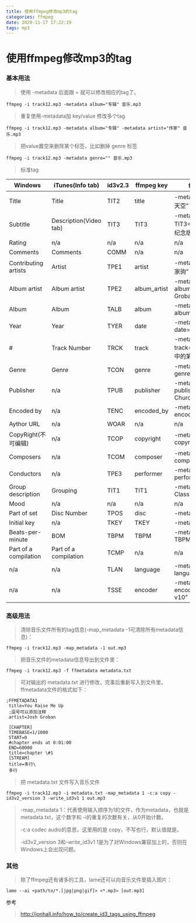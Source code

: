 ```yaml
---
title: 使用ffmpeg修改mp3的tag
categories: ffmpeg
date: 2020-11-17 17:22:19
tags: mp3
---
```


# 使用ffmpeg修改mp3的tag



### **基本用法**

> 使用 -metadata 后面跟 = 就可以修改相应的tag了。

```
ffmpeg -i track12.mp3 -metadata album="专辑" 音乐.mp3
```

> 重复使用-metadata加 key/value 修改多个tag

```
ffmpeg -i track12.mp3 -metadata album="专辑" -metadata artist="作家" 音乐.mp3
```

> 把value置空来删除某个标签，比如删掉 genre 标签

```
ffmpeg -i track12.mp3 -metadata genre="" 音乐.mp3
```

> 标准tag

| Windows               | iTunes(Info tab)       | id3v2.3 | ffmpeg key   | ffmpeg 示例                             |
| --------------------- | ---------------------- | ------- | ------------ | --------------------------------------- |
| Title                 | Title                  | TIT2    | title        | -metadata title=”海阔天空”              |
| Subtitle              | Description(Video tab) | TIT3    | TIT3         | -metadata TIT3=”beyond 20周年纪念版”    |
| Rating                | n/a                    | n/a     | n/a          | n/a                                     |
| Comments              | Comments               | COMM    | n/a          | n/a                                     |
| Contributing artists  | Artist                 | TPE1    | artist       | -metadata artist=”黄家驹”               |
| Album artist          | Album artist           | TPE2    | album_artist | -metadata album_artist=”Josh Groban”    |
| Album                 | Album                  | TALB    | album        | -metadata album=”Closer”                |
| Year                  | Year                   | TYER    | date         | -metadata date=”2009”                   |
| #                     | Track Number           | TRCK    | track        | -metadata track=”3/12”(12首歌中的第3个) |
| Genre                 | Genre                  | TCON    | genre        | -metadata genre=”Vocal”                 |
| Publisher             | n/a                    | TPUB    | publisher    | -metadata publisher=”Heaven Church”     |
| Encoded by            | n/a                    | TENC    | encoded_by   | -metadata encoded_by=”Joshua”           |
| Aythor URL            | n/a                    | WOAR    | n/a          | n/a                                     |
| CopyRight(不可编辑)   | n/a                    | TCOP    | copyright    | -metadata copyright=”℗ lqsoft”          |
| Composers             | n/a                    | TCOM    | composer     | -metadata composer=”Joshua”             |
| Conductors            | n/a                    | TPE3    | performer    | -metadata performer=”Joshua”            |
| Group description     | Grouping               | TIT1    | TIT1         | -metadata TIT1=”The Classics”           |
| Mood                  | n/a                    | n/a     | n/a          | n/a                                     |
| Part of set           | Disc Number            | TPOS    | disc         | -metadata disc=”1/2”                    |
| Initial key           | n/a                    | TKEY    | TKEY         | -metadata TKEY=”G”                      |
| Beats-per-minute      | BOM                    | TBPM    | TBPM         | -metadata TBPM=”120”                    |
| Part of a compilation | Part of a compilation  | TCMP    | n/a          | n/a                                     |
| n/a                   | n/a                    | TLAN    | language     | -metadata language=”eng”                |
| n/a                   | n/a                    | TSSE    | encoder      | -metadata encoder=”iTunes v10”          |

### 高级用法

> 清除音乐文件所有的tag信息(-map_metadata -1可清除所有metadata信息)：

```
ffmpeg -i track12.mp3 -map_metadata -1 out.mp3
```

> 把音乐文件的metadata信息导出到文件里：

```
ffmpeg -i track12.mp3 -f ffmetadata metadata.txt
```

> 可对输出的 metadata.txt 进行修改，完事后重新写入到文件里。ffmetadata文件的格式如下：

```
;FFMETADATA1
 title=You Raise Me Up
 ;逗号可以添加注释
 artist=Josh Groban

 [CHAPTER]
 TIMEBASE=1/1000
 START=0
 #chapter ends at 0:01:00
 END=60000
 title=chapter \#1
 [STREAM]
 title=多行\
 多行
```

> 把 metadata.txt 文件写入音乐文件

```
ffmpeg -i track12.mp3 -i metadata.txt -map_metadata 1 -c:a copy -id3v2_version 3 -write_id3v1 1 out.mp3
```

> -map_metadata 1：代表使用输入顺序为1的文件，作为metadata，也就是 metadata.txt，这个数字和 -i的重复的次数有关，从0开始计数。
>
> -c:a codec audio的意思，这里用的是 copy，不写也行，默认值就是。
>
> -id3v2_version 3和-write_id3v1 1是为了对Windows兼容加上的，否则在Windows上会出现问题。

### 其他

> 除了ffmpeg还有诸多的工具，lame还可以向音乐文件里插入图片：

```
lame --ai <path/to/*.[jpg|png|gif]> <*.mp3> [out.mp3]
```

参考

> http://jonhall.info/how_to/create_id3_tags_using_ffmpeg







